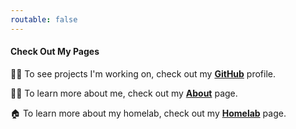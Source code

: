 ```yaml
---
routable: false
---
```


#### Check Out My Pages

👨‍💻 To see projects I'm working on, check out my **[GitHub](https://github.com/timmyb824)** profile.

🧔‍♂️ To learn more about me, check out my **[About](/about)** page.

🏠 To learn more about my homelab, check out my **[Homelab](/homelab)** page.

<!-- ---
routable: false
---

#### Some Text Widget

You can **edit** this by modifying the `modules/sidebar/default.md` page.

To **reorder** things in the sidebar you need to modify the `partials/sidebar.html.twig` template file. -->
